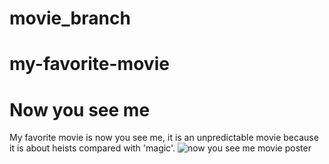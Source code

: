 # movie_branch

# my-favorite-movie

<h1> Now you see me </h1>

  <body> My favorite movie is now you see me, it is an unpredictable movie because it is about heists compared with 'magic'.</body>

<img src="https://m.media-amazon.com/images/M/MV5BMTY0NDY3MDMxN15BMl5BanBnXkFtZTcwOTM5NzMzOQ@@._V1_.jpg" alt="now you see me movie poster">
